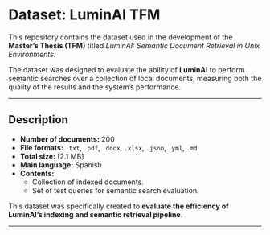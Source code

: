 # Dataset: LuminAI TFM

This repository contains the dataset used in the development of the **Master’s Thesis (TFM)** titled *LuminAI: Semantic Document Retrieval in Unix Environments*.  

The dataset was designed to evaluate the ability of **LuminAI** to perform semantic searches over a collection of local documents, measuring both the quality of the results and the system’s performance.

---

## Description

- **Number of documents:** 200
- **File formats:** `.txt`, `.pdf`, `.docx`, `.xlsx`, `.json`, `.yml`, `.md` 
- **Total size:** [2.1 MB]  
- **Main language:** Spanish  
- **Contents:**  
  - Collection of indexed documents.  
  - Set of test queries for semantic search evaluation.  

This dataset was specifically created to **evaluate the efficiency of LuminAI’s indexing and semantic retrieval pipeline**.

---

